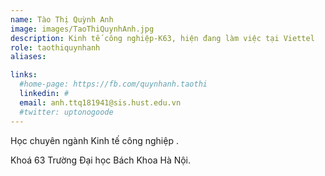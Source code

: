 ```yaml
---
name: Tào Thị Quỳnh Anh
image: images/TaoThiQuynhAnh.jpg
description: Kinh tế công nghiệp-K63, hiện đang làm việc tại Viettel
role: taothiquynhanh
aliases:

links:
  #home-page: https://fb.com/quynhanh.taothi
  linkedin: #
  email: anh.ttq181941@sis.hust.edu.vn
  #twitter: uptonogoode
---
```


Học chuyên ngành Kinh tế công nghiệp .

Khoá 63 Trường Đại học Bách Khoa Hà Nội.
